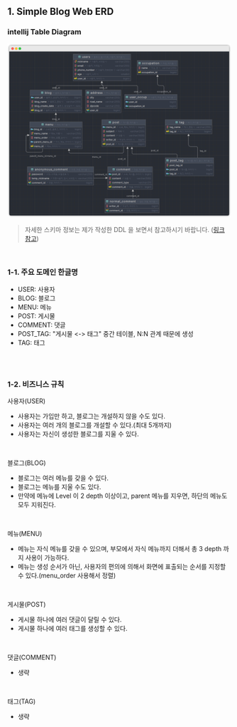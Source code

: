 ## 1. Simple Blog Web ERD

<!--
### draw.io erd 

<img src="README-IMG/blog/blog_website_ERD.drawio.svg"  alt="draw.io.svg"/>
-->

### intellij Table Diagram

<img alt="intellj blog erd" src="README-IMG/blog/blog_intellij_uml.png">

> 자세한 스키마 정보는 제가 작성한 DDL 을 보면서 참고하시기 바랍니다. ([링크 참고](src/main/resources/META-INF/sql/blog_web/blog_web_ddl.sql))

<br>

### 1-1. 주요 도메인 한글명

- USER: 사용자
- BLOG: 블로그
- MENU: 메뉴
- POST: 게시물
- COMMENT: 댓글
- POST_TAG: "게시물 <-> 태그" 중간 테이블, N:N 관계 때문에 생성
- TAG: 태그

<br><br>

### 1-2. 비즈니스 규칙

사용자(USER)
- 사용자는 가입만 하고, 블로그는 개설하지 않을 수도 있다.
- 사용자는 여러 개의 블로그를 개설할 수 있다.(최대 5개까지)
- 사용자는 자신이 생성한 블로그를 지울 수 있다.

<br>

블로그(BLOG)
- 블로그는 여러 메뉴를 갖을 수 있다.
- 블로그는 메뉴를 지울 수도 있다.
- 만약에 메뉴에 Level 이 2 depth 이상이고, parent 메뉴를 지우면, 하단의 메뉴도 모두 지워진다.

<br>

메뉴(MENU)
- 메뉴는 자식 메뉴를 갖을 수 있으며, 부모에서 자식 메뉴까지 더해서 총 3 depth 까지 사용이 가능하다.
- 메뉴는 생성 순서가 아닌, 사용자의 편의에 의해서 화면에 표출되는 순서를 지정할 수 있다.(menu_order 사용해서 정렬)

<br>

게시물(POST)
- 게시물 하나에 여러 댓글이 달릴 수 있다.
- 게시물 하나에 여러 태그를 생성할 수 있다.

<br>

댓글(COMMENT)
- 생략

<br>

태그(TAG)
- 생략

<br><br>
